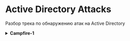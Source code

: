 # Active Directory Attacks
Разбор трека по обнаружению атак на Active Directory

<details><summary><strong>Campfire-1</strong></summary>
Сценарий: Алонзо обнаружил на своем компьютере странные файлы и проинформировал об этом недавно собранную команду SOC. Оценивая ситуацию, предполагается, что в сети, возможно, произошла атака с использованием Kerberoasting. Ваша задача - подтвердить выводы, проанализировав предоставленные доказательства. 
Вам предоставляются: 
1. Журналы безопасности с контроллера домена; 
2. PowerShell-Операционные журналы с уязвимой рабочей станции; 
3. Предварительная выборка файлов с уязвимой рабочей станции.


</details>
